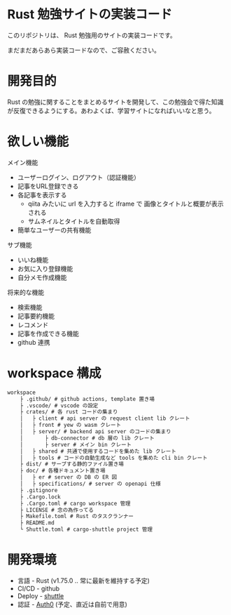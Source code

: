 # Rust 勉強サイトの実装コード
このリポジトリは、 Rust 勉強用のサイトの実装コードです。

まだまだあらあら実装コードなので、ご容赦ください。

# 開発目的

Rust の勉強に関することをまとめるサイトを開発して、この勉強会で得た知識が反復できるようにする。あわよくば、学習サイトになればいいなと思う。

# 欲しい機能

メイン機能

- ユーザーログイン、ログアウト（認証機能）
- 記事をURL登録できる
- 各記事を表示する
    - qiita みたいに url を入力すると iframe で 画像とタイトルと概要が表示される
    - サムネイルとタイトルを自動取得
- 簡単なユーザーの共有機能

サブ機能

- いいね機能
- お気に入り登録機能
- 自分メモ作成機能

将来的な機能

- 検索機能
- 記事要約機能
- レコメンド
- 記事を作成できる機能
- github 連携

# workspace 構成

```txt
workspace
    ├ .github/ # github actions, template 置き場
    ├ .vscode/ # vscode の設定
    ├ crates/ # 各 rust コードの集まり
    │   ├ client # api server の request client lib クレート
    │   ├ front # yew の wasm クレート
    │   ├ server/ # backend api server のコードの集まり
    │       ├ db-connector # db 層の lib クレート
    │       ├ server # メイン bin クレート
    │   ├ shared # 共通で使用するコードを集めた lib クレート
    │   ├ tools # コードの自動生成など tools を集めた cli bin クレート
    ├ dist/ # サーブする静的ファイル置き場
    ├ doc/ # 各種ドキュメント置き場
    │   ├ er # server の DB の ER 図
    │   ├ specifications/ # server の openapi 仕様
    ├ .gitignore
    ├ .Cargo.lock
    ├ .Cargo.toml # cargo workspace 管理
    ├ LICENSE # 念の為作ってる
    ├ Makefile.toml # Rust のタスクランナー
    ├ README.md
    └ Shuttle.toml # cargo-shuttle project 管理
```

# 開発環境
- 言語 - Rust (v1.75.0 .. 常に最新を維持する予定)
- CI/CD - github
- Deploy - [shuttle](https://www.shuttle.rs/)
- 認証 - [Auth0](https://auth0.com/jp) (予定、直近は自前で用意)
